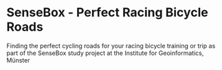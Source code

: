 # SenseBox - Perfect Racing Bicycle Roads
Finding the perfect cycling roads for your racing bicycle training or trip as part of the SenseBox study project at the Institute for Geoinformatics, Münster
